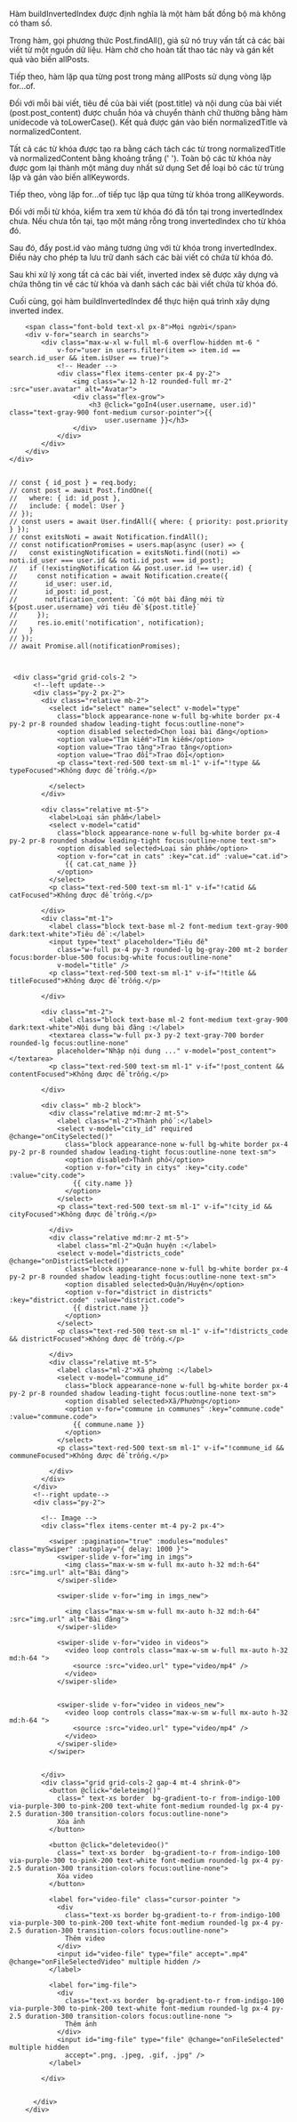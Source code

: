 Hàm buildInvertedIndex được định nghĩa là một hàm bất đồng bộ mà không có tham số.

Trong hàm, gọi phương thức Post.findAll(), giả sử nó truy vấn tất cả các bài viết từ một nguồn dữ liệu. Hàm chờ cho hoàn tất thao tác này và gán kết quả vào biến allPosts.

Tiếp theo, hàm lặp qua từng post trong mảng allPosts sử dụng vòng lặp for...of.

Đối với mỗi bài viết, tiêu đề của bài viết (post.title) và nội dung của bài viết (post.post_content) được chuẩn hóa và chuyển thành chữ thường bằng hàm unidecode và toLowerCase(). Kết quả được gán vào biến normalizedTitle và normalizedContent.

Tất cả các từ khóa được tạo ra bằng cách tách các từ trong normalizedTitle và normalizedContent bằng khoảng trắng (' '). Toàn bộ các từ khóa này được gom lại thành một mảng duy nhất sử dụng Set để loại bỏ các từ trùng lặp và gán vào biến allKeywords.

Tiếp theo, vòng lặp for...of tiếp tục lặp qua từng từ khóa trong allKeywords.

Đối với mỗi từ khóa, kiểm tra xem từ khóa đó đã tồn tại trong invertedIndex chưa. Nếu chưa tồn tại, tạo một mảng rỗng trong invertedIndex cho từ khóa đó.

Sau đó, đẩy post.id vào mảng tương ứng với từ khóa trong invertedIndex. Điều này cho phép ta lưu trữ danh sách các bài viết có chứa từ khóa đó.

Sau khi xử lý xong tất cả các bài viết, inverted index sẽ được xây dựng và chứa thông tin về các từ khóa và danh sách các bài viết chứa từ khóa đó.

Cuối cùng, gọi hàm buildInvertedIndex để thực hiện quá trình xây dựng inverted index.


 <div class="shadow-md mt-2">

        <span class="font-bold text-xl px-8">Mọi người</span>
        <div v-for="search in searchs">
            <div class="max-w-xl w-full ml-6 overflow-hidden mt-6 "
                v-for="user in users.filter(item => item.id == search.id_user && item.isUser == true)">
                <!-- Header -->
                <div class="flex items-center px-4 py-2">
                    <img class="w-12 h-12 rounded-full mr-2" :src="user.avatar" alt="Avatar">
                    <div class="flex-grow">
                        <h3 @click="goIn4(user.username, user.id)" class="text-gray-900 font-medium cursor-pointer">{{
                            user.username }}</h3>
                    </div>
                </div>
            </div>
        </div>
    </div> 


    // const { id_post } = req.body;
    // const post = await Post.findOne({ 
    //   where: { id: id_post },
    //   include: { model: User } 
    // });
    // const users = await User.findAll({ where: { priority: post.priority } });
    // const exitsNoti = await Notification.findAll();
    // const notificationPromises = users.map(async (user) => {
    //   const existingNotification = exitsNoti.find((noti) => noti.id_user === user.id && noti.id_post === id_post);
    //   if (!existingNotification && post.user.id !== user.id) {
    //     const notification = await Notification.create({
    //       id_user: user.id,
    //       id_post: id_post,
    //       notification_content: `Có một bài đăng mới từ ${post.user.username} với tiêu đề ${post.title}`
    //     });
    //     res.io.emit('notification', notification);
    //   }
    // });
    // await Promise.all(notificationPromises);



     <div class="grid grid-cols-2 ">
          <!--left update-->
          <div class="py-2 px-2">
            <div class="relative mb-2">
              <select id="select" name="select" v-model="type"
                class="block appearance-none w-full bg-white border px-4 py-2 pr-8 rounded shadow leading-tight focus:outline-none">
                <option disabled selected>Chọn loại bài đăng</option>
                <option value="Tìm kiếm">Tìm kiếm</option>
                <option value="Trao tặng">Trao tặng</option>
                <option value="Trao đổi">Trao đổi</option>
                <p class="text-red-500 text-sm ml-1" v-if="!type && typeFocused">Không được để trống.</p>

              </select>
            </div>

            <div class="relative mt-5">
              <label>Loại sản phẩm</label>
              <select v-model="catid"
                class="block appearance-none w-full bg-white border px-4 py-2 pr-8 rounded shadow leading-tight focus:outline-none text-sm">
                <option disabled selected>Loại sản phẩm</option>
                <option v-for="cat in cats" :key="cat.id" :value="cat.id">
                  {{ cat.cat_name }}
                </option>
              </select>
              <p class="text-red-500 text-sm ml-1" v-if="!catid && catFocused">Không được để trống.</p>

            </div>
            <div class="mt-1">
              <label class="block text-base ml-2 font-medium text-gray-900 dark:text-white">Tiêu đề :</label>
              <input type="text" placeholder="Tiêu đề"
                class="w-full px-4 py-3 rounded-lg bg-gray-200 mt-2 border focus:border-blue-500 focus:bg-white focus:outline-none"
                v-model="title" />
              <p class="text-red-500 text-sm ml-1" v-if="!title && titleFocused">Không được để trống.</p>

            </div>

            <div class="mt-2">
              <label class="block text-base ml-2 font-medium text-gray-900 dark:text-white">Nội dung bài đăng :</label>
              <textarea class="w-full px-3 py-2 text-gray-700 border rounded-lg focus:outline-none"
                placeholder="Nhập nội dung ..." v-model="post_content"></textarea>
              <p class="text-red-500 text-sm ml-1" v-if="!post_content && contentFocused">Không được để trống.</p>

            </div>

            <div class=" mb-2 block">
              <div class="relative md:mr-2 mt-5">
                <label class="ml-2">Thành phố :</label>
                <select v-model="city_id" required @change="onCitySelected()"
                  class="block appearance-none w-full bg-white border px-4 py-2 pr-8 rounded shadow leading-tight focus:outline-none text-sm">
                  <option disabled>Thành phố</option>
                  <option v-for="city in citys" :key="city.code" :value="city.code">
                    {{ city.name }}
                  </option>
                </select>
                <p class="text-red-500 text-sm ml-1" v-if="!city_id && cityFocused">Không được để trống.</p>

              </div>
              <div class="relative md:mr-2 mt-5">
                <label class="ml-2">Quận huyện :</label>
                <select v-model="districts_code" @change="onDistrictSelected()"
                  class="block appearance-none w-full bg-white border px-4 py-2 pr-8 rounded shadow leading-tight focus:outline-none text-sm">
                  <option disabled selected>Quận/Huyện</option>
                  <option v-for="district in districts" :key="district.code" :value="district.code">
                    {{ district.name }}
                  </option>
                </select>
                <p class="text-red-500 text-sm ml-1" v-if="!districts_code && districtFocused">Không được để trống.</p>

              </div>
              <div class="relative mt-5">
                <label class="ml-2">Xã phường :</label>
                <select v-model="commune_id"
                  class="block appearance-none w-full bg-white border px-4 py-2 pr-8 rounded shadow leading-tight focus:outline-none text-sm">
                  <option disabled selected>Xã/Phường</option>
                  <option v-for="commune in communes" :key="commune.code" :value="commune.code">
                    {{ commune.name }}
                  </option>
                </select>
                <p class="text-red-500 text-sm ml-1" v-if="!commune_id && communeFocused">Không được để trống.</p>

              </div>
            </div>
          </div>
          <!--right update-->
          <div class="py-2">

            <!-- Image -->
            <div class="flex items-center mt-4 py-2 px-4">

              <swiper :pagination="true" :modules="modules" class="mySwiper" :autoplay="{ delay: 1000 }">
                <swiper-slide v-for="img in imgs">
                  <img class="max-w-sm w-full mx-auto h-32 md:h-64" :src="img.url" alt="Bài đăng">
                </swiper-slide>

                <swiper-slide v-for="img in imgs_new">
                
                  <img class="max-w-sm w-full mx-auto h-32 md:h-64" :src="img.url" alt="Bài đăng">
                </swiper-slide>

                <swiper-slide v-for="video in videos">
                  <video loop controls class="max-w-sm w-full mx-auto h-32 md:h-64 ">
                    <source :src="video.url" type="video/mp4" />
                  </video>
                </swiper-slide>


                <swiper-slide v-for="video in videos_new">
                  <video loop controls class="max-w-sm w-full mx-auto h-32 md:h-64 ">
                    <source :src="video.url" type="video/mp4" />
                  </video>
                </swiper-slide>
              </swiper>
              
             
            </div>
            <div class="grid grid-cols-2 gap-4 mt-4 shrink-0">
              <button @click="deleteimg()"
                class=" text-xs border  bg-gradient-to-r from-indigo-100 via-purple-300 to-pink-200 text-white font-medium rounded-lg px-4 py-2.5 duration-300 transition-colors focus:outline-none">
                Xóa ảnh
              </button>

              <button @click="deletevideo()"
                class=" text-xs border  bg-gradient-to-r from-indigo-100 via-purple-300 to-pink-200 text-white font-medium rounded-lg px-4 py-2.5 duration-300 transition-colors focus:outline-none">
                Xóa video
              </button>

              <label for="video-file" class="cursor-pointer ">
                <div
                  class="text-xs border bg-gradient-to-r from-indigo-100 via-purple-300 to-pink-200 text-white font-medium rounded-lg px-4 py-2.5 duration-300 transition-colors focus:outline-none">
                  Thêm video
                </div>
                <input id="video-file" type="file" accept=".mp4" @change="onFileSelectedVideo" multiple hidden />
              </label>

              <label for="img-file">
                <div
                  class="text-xs border  bg-gradient-to-r from-indigo-100 via-purple-300 to-pink-200 text-white font-medium rounded-lg px-4 py-2.5 duration-300 transition-colors focus:outline-none ">
                  Thêm ảnh
                </div>
                <input id="img-file" type="file" @change="onFileSelected" multiple hidden
                  accept=".png, .jpeg, .gif, .jpg" />
              </label>

            </div>
          

          </div>
        </div>